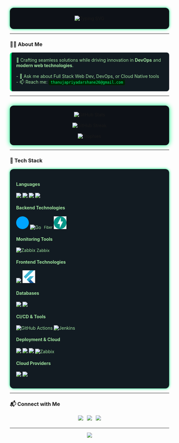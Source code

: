 <!-- Profile Header -->
<div align="center" style="background-color:#0d1117; padding: 25px 40px; border-radius: 12px; box-shadow: 0 0 10px #00ff7f;">
  <img 
    src="https://readme-typing-svg.herokuapp.com?font=Fira+Code&weight=600&size=26&pause=1200&color=00ff7f&center=true&vCenter=true&width=600&lines=Hi+there+%F0%9F%91%8B;I'm+Thanuja+Priyadarshane;Full+Stack+Developer+%7C+DevOps+Engineer;Lifelong+Tech+Explorer+%F0%9F%9A%80" 
    alt="Typing SVG" 
    style="max-width: 100%; white-space: nowrap;"
  />
</div>

---

<!-- Summary -->
### 👨‍💻 About Me
<div style="background-color:#121b22; border-left: 5px solid #00ff7f; padding: 15px; border-radius: 8px; color:#a1e6a1;">
  🚀 Crafting seamless solutions while driving innovation in <b>DevOps</b> and <b>modern web technologies</b>.<br><br>
  - 💬 Ask me about Full Stack Web Dev, DevOps, or Cloud Native tools<br>
  - 📫 Reach me: <code style="background:#002200; color:#00ff7f; padding: 2px 6px; border-radius:4px;">thanujapriyadarshane26@gmail.com</code>
</div>

---

<!-- GitHub Stats -->
<div align="center" style="background-color:#0d1117; padding: 20px; border-radius: 12px; box-shadow: 0 0 15px #00ff7f; margin-top: 30px;">
  <img src="https://github-readme-stats.vercel.app/api?username=thanujaDev26&theme=dark&show_icons=true&count_private=true&hide_border=true&bg_color=0d1117&title_color=00ff7f&icon_color=00ff7f" alt="GitHub Stats" />
  <br /><br />
  <img src="https://github-readme-streak-stats.herokuapp.com/?user=thanujaDev26&theme=dark&hide_border=true&background=0d1117&stroke=00ff7f&fire=00ff7f" alt="GitHub Streak" />
  <br /><br />
  <img src="https://github-profile-trophy.vercel.app/?username=thanujaDev26&theme=darkhub&margin-w=15&margin-h=15" alt="Trophies" />
</div>

---

<!-- Tech Stack -->
### 🧰 Tech Stack
<div style="background-color:#121b22; padding: 20px; border-radius: 12px; box-shadow: 0 0 8px #00ff7f; color:#a1e6a1;">

#### Languages
<p>
  <img src="https://cdn.jsdelivr.net/gh/devicons/devicon/icons/javascript/javascript-original.svg" width="40" />
  <img src="https://cdn.jsdelivr.net/gh/devicons/devicon/icons/go/go-original.svg" width="40" />
  <img src="https://cdn.jsdelivr.net/gh/devicons/devicon/icons/java/java-original.svg" width="40" />
  <img src="https://cdn.jsdelivr.net/gh/devicons/devicon/icons/python/python-original.svg" width="40" />
</p>

#### Backend Technologies
<p>
  <!-- Spring Boot logo (using spring.io official SVG) -->
  <img
  width="40"
  alt="Spring Boot"
  src="data:image/svg+xml;base64,PHN2ZyB3aWR0aD0iNjQiIGhlaWdodD0iNjQiIHhtbG5zPSJodHRwOi8vd3d3LnczLm9yZy8yMDAwL3N2ZyI+CiAgICA8cGF0aCBmaWxsPSIjMDBBNUZGIiBkPSJNMzIsMEMxNC4zLDAgMCwxNC4zIDAsMzJzMTQuMywzMiAzMiwzMiAzMi0xNC4zIDMyLTMyUzQ5LjcsMCAzMiwwek0zMS4xLDM0LjJjMS43LTIuNCA0LjItMy4zIDcuNS0zLjMgMy42LDAsNi42LDEuMyA4LjQsMy41IDAsMi4yLTEuNywzLjQtMy42LDMuNC0xLjgsMC0yLjktMC43LTMuOS0yLjFsLTIuOSwzLjRjMS42LDEuNyAzLjUsMi41IDYuNCwyLjUgNCwwIDcuMi0yLjggNy4yLTYuNSAwLTQuNi0zLjgtNy42LTguOS03LjZjLTMuOSwwLTcuMiwyLjEtOS4xLDUuNiIgLz4KPC9zdmc+"
/>

  
  <!-- Gofiber fallback: Go logo + small text label -->
  <span style="display:inline-flex; align-items:center; gap:4px;">
    <img src="https://cdn.jsdelivr.net/gh/devicons/devicon/icons/go/go-original.svg" width="40" alt="Go" />
    <small style="color:#a1e6a1; font-size: 0.7rem;">Fiber</small>
  </span>
  
  <!-- FastAPI logo -->
  <img src="https://raw.githubusercontent.com/devicons/devicon/master/icons/fastapi/fastapi-original.svg" width="40" alt="FastAPI" />
</p>

#### Monitoring Tools
<p>
  <!-- Zabbix: use a custom PNG (hosted on imgur for example) or fallback text -->
  <img src="https://upload.wikimedia.org/wikipedia/commons/6/6a/Zabbix_logo.svg" width="40" alt="Zabbix" onerror="this.style.display='none'" />
  <span style="color:#a1e6a1; font-size: 0.8rem;">Zabbix</span>
</p>


#### Frontend Technologies
<p>
  <img src="https://cdn.jsdelivr.net/gh/devicons/devicon/icons/react/react-original.svg" width="40" />
  <img src="https://raw.githubusercontent.com/devicons/devicon/master/icons/flutter/flutter-original.svg" width="40" />
</p>

#### Databases
<p>
  <img src="https://cdn.jsdelivr.net/gh/devicons/devicon/icons/mysql/mysql-original.svg" width="40" />
  <img src="https://cdn.jsdelivr.net/gh/devicons/devicon/icons/mongodb/mongodb-original.svg" width="40" />
</p>

#### CI/CD & Tools
<p>
  <img src="https://avatars.githubusercontent.com/u/44036562?s=200&v=4" alt="GitHub Actions" width="40" />
  <img src="https://www.jenkins.io/images/logos/jenkins/jenkins.png" alt="Jenkins" width="40" />
</p>

#### Deployment & Cloud
<p>
  <img src="https://cdn.jsdelivr.net/gh/devicons/devicon/icons/docker/docker-original-wordmark.svg" width="40" />
  <img src="https://cdn.jsdelivr.net/gh/devicons/devicon/icons/kubernetes/kubernetes-plain.svg" width="40" />
  <img src="https://cdn.jsdelivr.net/gh/devicons/devicon/icons/terraform/terraform-original.svg" width="40" />
  <img src="https://upload.wikimedia.org/wikipedia/commons/6/66/Zabbix_logo.svg" alt="Zabbix" width="40" />
</p>

#### Cloud Providers
<p>
  <img src="https://cdn.jsdelivr.net/gh/devicons/devicon/icons/amazonwebservices/amazonwebservices-original-wordmark.svg" width="40" />
  <img src="https://cdn.jsdelivr.net/gh/devicons/devicon/icons/googlecloud/googlecloud-original.svg" width="40" />
</p>
</div>

---

<!-- Connect Section -->
### 📬 Connect with Me
<div style="display: flex; justify-content: center; gap: 12px; margin: 20px 0;">
  <a href="https://linkedin.com/in/thanuja-priyadarshane" target="_blank" style="text-decoration:none;">
    <img src="https://img.shields.io/badge/LinkedIn-%230077B5.svg?&style=for-the-badge&logo=linkedin&logoColor=white" />
  </a>
  <a href="https://facebook.com/thanuja.priyadarshana.14" target="_blank" style="text-decoration:none;">
    <img src="https://img.shields.io/badge/Facebook-%231877F2.svg?&style=for-the-badge&logo=facebook&logoColor=white" />
  </a>
  <a href="https://instagram.com/_thanuja10_" target="_blank" style="text-decoration:none;">
    <img src="https://img.shields.io/badge/Instagram-%23E4405F.svg?&style=for-the-badge&logo=instagram&logoColor=white" />
  </a>
</div>

---

<!-- Profile views -->
<p align="center" style="color:#00ff7f; font-weight: bold;">
  <img src="https://komarev.com/ghpvc/?username=thanujaDev26&label=Profile%20Views&color=00ff7f&style=flat" />
</p>
